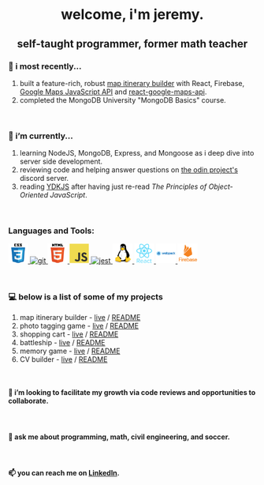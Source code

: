 <h1 align="center">welcome, i'm jeremy.</h1>
<h2 align="center">self-taught programmer, former math teacher</h2>

<h3>🔭 i most recently...</h3>
    <ol>
      <li>built a feature-rich, robust <a href="https://github.com/jernestmyers/catch-me-at#readme">map itinerary builder</a> with React, Firebase, <a href="https://developers.google.com/maps/documentation/javascript/overview?hl=en">Google Maps JavaScript API</a> and <a href="https://github.com/JustFly1984/react-google-maps-api">react-google-maps-api</a>.</li>
      <li>completed the MongoDB University "MongoDB Basics" course.</li>
    </ol>
<br>
<h3>🌱 i’m currently...</h3>
  <ol>
    <li>learning NodeJS, MongoDB, Express, and Mongoose as i deep dive into server side development.</li>
    <li>reviewing code and helping answer questions on <a href="http://www.theodinproject.com">the odin project's</a> discord server.</li>
    <li>reading <a href="https://github.com/getify/You-Dont-Know-JS">YDKJS</a> after having just re-read <em>The Principles of Object-Oriented JavaScript</em>.</li>
  </ol>
<br>    
<h3 align="left">Languages and Tools:</h3>
<p align="left"> <a href="https://www.w3schools.com/css/" target="_blank"> <img src="https://raw.githubusercontent.com/devicons/devicon/master/icons/css3/css3-original-wordmark.svg" alt="css3" width="40" height="40"/> </a> <a href="https://git-scm.com/" target="_blank"> <img src="https://www.vectorlogo.zone/logos/git-scm/git-scm-icon.svg" alt="git" width="40" height="40"/> </a> <a href="https://www.w3.org/html/" target="_blank"> <img src="https://raw.githubusercontent.com/devicons/devicon/master/icons/html5/html5-original-wordmark.svg" alt="html5" width="40" height="40"/> </a> <a href="https://developer.mozilla.org/en-US/docs/Web/JavaScript" target="_blank"> <img src="https://raw.githubusercontent.com/devicons/devicon/master/icons/javascript/javascript-original.svg" alt="javascript" width="40" height="40"/> </a> <a href="https://jestjs.io" target="_blank"> <img src="https://www.vectorlogo.zone/logos/jestjsio/jestjsio-icon.svg" alt="jest" width="40" height="40"/> </a> <a href="https://www.linux.org/" target="_blank"> <img src="https://raw.githubusercontent.com/devicons/devicon/master/icons/linux/linux-original.svg" alt="linux" width="40" height="40"/> </a> <a href="https://reactjs.org/" target="_blank"> <img src="https://raw.githubusercontent.com/devicons/devicon/master/icons/react/react-original-wordmark.svg" alt="react" width="40" height="40"/> </a> <a href="https://webpack.js.org" target="_blank"> <img src="https://raw.githubusercontent.com/devicons/devicon/d00d0969292a6569d45b06d3f350f463a0107b0d/icons/webpack/webpack-original-wordmark.svg" alt="webpack" width="40" height="40"/> </a> <a href="https://firebase.google.com/" target="_blank"> <img src="https://raw.githubusercontent.com/devicons/devicon/master/icons/firebase/firebase-plain-wordmark.svg" alt="firebase" width="40" height="40"/> </a> </p>
<br>
<h3>💻 below is a list of some of my projects</h3>
  <ol>
    <li>map itinerary builder - <a href="https://catch-me-at.web.app/">live</a> / <a href="https://github.com/jernestmyers/catch-me-at#readme">README</a></li>
    <li>photo tagging game - <a href="https://jernestmyers.github.io/photo-tag-game/">live</a> / <a href="https://github.com/jernestmyers/photo-tag-game#readme">README</a></li>
    <li>shopping cart - <a href="https://jernestmyers.github.io/shopping-cart/">live</a> / <a href="https://github.com/jernestmyers/shopping-cart#readme">README</a></li>
    <li>battleship - <a href="https://jernestmyers.github.io/battleship/">live</a> / <a href="https://github.com/jernestmyers/battleship#readme">README</a></li>
    <li>memory game - <a href="https://jernestmyers.github.io/memory-game/">live</a> / <a href="https://github.com/jernestmyers/memory-game#readme">README</a></li>
    <li>CV builder - <a href="https://jernestmyers.github.io/cv-project/">live</a> / <a href="https://github.com/jernestmyers/cv-project#readme">README</a></li>
  </ol>
<br>
<h4>🤝 i’m looking to facilitate my growth via code reviews and opportunities to collaborate.</h4>
<br>
<h4>💬 ask me about programming, math, civil engineering, and soccer.</h4>
<br>
<h4>📫 you can reach me on <a href="https://www.linkedin.com/in/jernestmyers">LinkedIn</a>.</h4>
